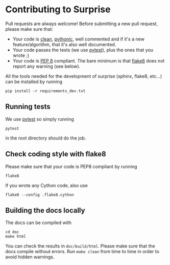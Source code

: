 Contributing to Surprise
========================

Pull requests are always welcome! Before submitting a new pull request, please
make sure that:

* Your code is [clean](https://www.youtube.com/watch?v=wf-BqAjZb8M),
  [pythonic](https://www.youtube.com/watch?v=OSGv2VnC0go), well commented and
  if it's a new feature/algorithm, that it's also well documented.
* Your code passes the tests (we use
  [pytest](http://doc.pytest.org/en/latest/)), plus the ones that you wrote ;)
* Your code is [PEP 8](https://www.python.org/dev/peps/pep-0008/) compliant.
  The bare minimum is that
  [flake8](http://flake8.pycqa.org/en/latest/index.html) does not report any
  warning (see below).


All the tools needed for the development of surprise (sphinx, flake8,
etc...) can be installed by running

    pip install -r requirements_dev.txt

Running tests
-------------

We use [pytest](http://doc.pytest.org/en/latest/) so simply running

    pytest

in the root directory should do the job.

Check coding style with flake8
------------------------------

Please make sure that your code is PEP8 compliant by running

    flake8

If you wrote any Cython code, also use

    flake8 --config .flake8.cython

Building the docs locally
-------------------------

The docs can be compiled with

    cd doc
    make html

You can check the results in `doc/build/html`. Please make sure that the docs
compile without errors. Run `make clean` from time to time in order to avoid
hidden warnings.
